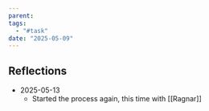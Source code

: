 ```yaml
---
parent: 
tags:
  - "#task"
date: "2025-05-09"
---
```

## Reflections
- 2025-05-13
	- Started the process again, this time with [[Ragnar]]